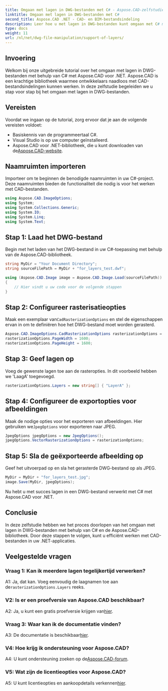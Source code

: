 ```yaml
---
title: Omgaan met lagen in DWG-bestanden met C# - Aspose.CAD-zelfstudie
linktitle: Omgaan met lagen in DWG-bestanden met C#
second_title: Aspose.CAD .NET - CAD- en BIM-bestandsindeling
description: Leer hoe u met lagen in DWG-bestanden kunt omgaan met C# met Aspose.CAD voor .NET. Stapsgewijze handleiding voor efficiënte manipulatie van CAD-bestanden.
type: docs
weight: 11
url: /nl/net/dwg-file-manipulation/support-of-layers/
---
```

## Invoering

Welkom bij onze uitgebreide tutorial over het omgaan met lagen in DWG-bestanden met behulp van C# met Aspose.CAD voor .NET. Aspose.CAD is een krachtige bibliotheek waarmee ontwikkelaars naadloos met CAD-bestandsindelingen kunnen werken. In deze zelfstudie begeleiden we u stap voor stap bij het omgaan met lagen in DWG-bestanden.

## Vereisten

Voordat we ingaan op de tutorial, zorg ervoor dat je aan de volgende vereisten voldoet:

- Basiskennis van de programmeertaal C#.
- Visual Studio is op uw computer geïnstalleerd.
-  Aspose.CAD voor .NET-bibliotheek, die u kunt downloaden van de[Aspose.CAD-website](https://releases.aspose.com/cad/net/).

## Naamruimten importeren

Importeer om te beginnen de benodigde naamruimten in uw C#-project. Deze naamruimten bieden de functionaliteit die nodig is voor het werken met CAD-bestanden.

```csharp
using Aspose.CAD.ImageOptions;
using System;
using System.Collections.Generic;
using System.IO;
using System.Linq;
using System.Text;
```

## Stap 1: Laad het DWG-bestand

Begin met het laden van het DWG-bestand in uw C#-toepassing met behulp van de Aspose.CAD-bibliotheek.

```csharp
string MyDir = "Your Document Directory";
string sourceFilePath = MyDir + "for_layers_test.dwf";

using (Aspose.CAD.Image image = Aspose.CAD.Image.Load(sourceFilePath))
{
    // Hier vindt u uw code voor de volgende stappen
}
```

## Stap 2: Configureer rasterisatieopties

 Maak een exemplaar van`CadRasterizationOptions` en stel de eigenschappen ervan in om te definiëren hoe het DWG-bestand moet worden gerasterd.

```csharp
Aspose.CAD.ImageOptions.CadRasterizationOptions rasterizationOptions = new Aspose.CAD.ImageOptions.CadRasterizationOptions();
rasterizationOptions.PageWidth = 1600;
rasterizationOptions.PageHeight = 1600;
```

## Stap 3: Geef lagen op

Voeg de gewenste lagen toe aan de rasteropties. In dit voorbeeld hebben we 'LaagA' toegevoegd.

```csharp
rasterizationOptions.Layers = new string[] { "LayerA" };
```

## Stap 4: Configureer de exportopties voor afbeeldingen

 Maak de nodige opties voor het exporteren van afbeeldingen. Hier gebruiken we`JpegOptions` voor exporteren naar JPEG.

```csharp
JpegOptions jpegOptions = new JpegOptions();
jpegOptions.VectorRasterizationOptions = rasterizationOptions;
```

## Stap 5: Sla de geëxporteerde afbeelding op

Geef het uitvoerpad op en sla het gerasterde DWG-bestand op als JPEG.

```csharp
MyDir = MyDir + "for_layers_test.jpg";
image.Save(MyDir, jpegOptions);
```

Nu hebt u met succes lagen in een DWG-bestand verwerkt met C# met Aspose.CAD voor .NET.

## Conclusie

In deze zelfstudie hebben we het proces doorlopen van het omgaan met lagen in DWG-bestanden met behulp van C# en de Aspose.CAD-bibliotheek. Door deze stappen te volgen, kunt u efficiënt werken met CAD-bestanden in uw .NET-applicaties.

## Veelgestelde vragen

### Vraag 1: Kan ik meerdere lagen tegelijkertijd verwerken?

 A1: Ja, dat kan. Voeg eenvoudig de laagnamen toe aan de`rasterizationOptions.Layers` reeks.

### V2: Is er een proefversie van Aspose.CAD beschikbaar?

 A2: Ja, u kunt een gratis proefversie krijgen van[hier](https://releases.aspose.com/).

### Vraag 3: Waar kan ik de documentatie vinden?

 A3: De documentatie is beschikbaar[hier](https://reference.aspose.com/cad/net/).

### V4: Hoe krijg ik ondersteuning voor Aspose.CAD?

 A4: U kunt ondersteuning zoeken op de[Aspose.CAD-forum](https://forum.aspose.com/c/cad/19).

### V5: Wat zijn de licentieopties voor Aspose.CAD?

 A5: U kunt licentieopties en aankoopdetails verkennen[hier](https://purchase.aspose.com/buy).